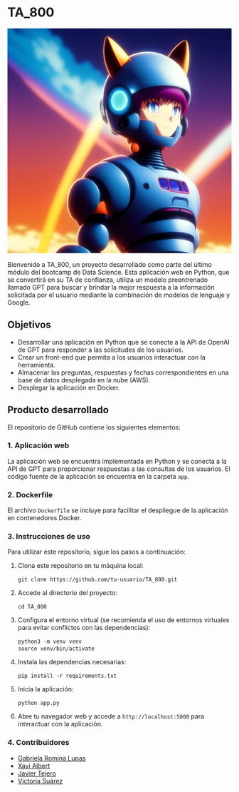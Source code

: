 # TA_800

![Imagen de portada](images/Portada.jpg)


Bienvenido a TA_800, un proyecto desarrollado como parte del último módulo del bootcamp de Data Science. Esta aplicación web en Python, que se convertirá en su TA de confianza, utiliza un modelo preentrenado llamado GPT para buscar y brindar la mejor respuesta a la información solicitada por el usuario mediante la combinación de modelos de lenguaje y Google.

## Objetivos

- Desarrollar una aplicación en Python que se conecte a la API de OpenAI de GPT para responder a las solicitudes de los usuarios.
- Crear un front-end que permita a los usuarios interactuar con la herramienta.
- Almacenar las preguntas, respuestas y fechas correspondientes en una base de datos desplegada en la nube (AWS).
- Desplegar la aplicación en Docker.

## Producto desarrollado

El repositorio de GitHub contiene los siguientes elementos:

### 1. Aplicación web

La aplicación web se encuentra implementada en Python y se conecta a la API de GPT para proporcionar respuestas a las consultas de los usuarios. El código fuente de la aplicación se encuentra en la carpeta `app`.

### 2. Dockerfile

El archivo `Dockerfile` se incluye para facilitar el despliegue de la aplicación en contenedores Docker.

### 3. Instrucciones de uso

Para utilizar este repositorio, sigue los pasos a continuación:

1. Clona este repositorio en tu máquina local:

   ```shell
   git clone https://github.com/tu-usuario/TA_800.git
   ```

2. Accede al directorio del proyecto:

   ```shell
   cd TA_800
   ```

3. Configura el entorno virtual (se recomienda el uso de entornos virtuales para evitar conflictos con las dependencias):

   ```shell
   python3 -m venv venv
   source venv/bin/activate
   ```

4. Instala las dependencias necesarias:

   ```shell
   pip install -r requirements.txt
   ```

5. Inicia la aplicación:

   ```shell
   python app.py
   ```

6. Abre tu navegador web y accede a `http://localhost:5000` para interactuar con la aplicación.

### 4. Contribuidores

-   [Gabriela Romina Lupas](https://github.com/GabrielaRomina) 
-   [Xavi Albert](https://github.com/XaviAlbert) 
-   [Javier Tejero](https://github.com/javiertejero1) 
-   [Victoria Suárez](https://github.com/Vihelmet) 